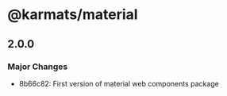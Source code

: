 # @karmats/material

## 2.0.0

### Major Changes

- 8b66c82: First version of material web components package
